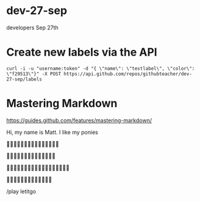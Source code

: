 # dev-27-sep
developers Sep 27th

# Create new labels via the API

`curl -i -u "username:token" -d "{ \"name\": \"testlabel\", \"color\": \"f29513\"}" -X POST https://api.github.com/repos/githubteacher/dev-27-sep/labels`

# Mastering Markdown
https://guides.github.com/features/mastering-markdown/

Hi, my name is Matt. I like my ponies

:rainbow::rainbow::rainbow::rainbow::rainbow::rainbow::rainbow::rainbow::rainbow::rainbow::rainbow::rainbow::rainbow::rainbow::rainbow:

:birthday::birthday::birthday::birthday::birthday::birthday::birthday::birthday::birthday::birthday::birthday::birthday::birthday::birthday:

:dancer::dancer::dancer::dancer::dancer::dancer::dancer::dancer::dancer::dancer::dancer::dancer::dancer::dancer::dancer::dancer::dancer::dancer:

:nail_care::nail_care::nail_care::nail_care::nail_care::nail_care::nail_care::nail_care::nail_care::nail_care::nail_care::nail_care::nail_care:

/play letitgo

